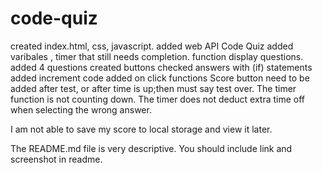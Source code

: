 # code-quiz
created index.html, css, javascript.
added web API Code Quiz
added varibales , timer that still needs completion.
function display questions.
added 4 questions
created buttons
checked answers with (if) statements 
added increment code
added on click functions
Score button need to be added
after test, or after time is up;then must say test over.
The timer function is not counting down. The timer does not deduct extra time off when selecting the wrong answer.

 I am not able to save my score to local storage and view it later. 
 
The README.md file is very descriptive. You should include link and screenshot in readme.